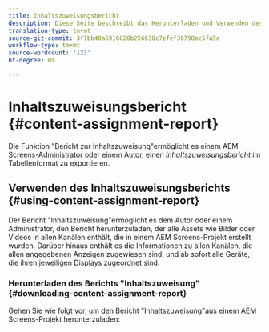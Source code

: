 ```yaml
---
title: Inhaltszuweisungsbericht
description: Diese Seite beschreibt das Herunterladen und Verwenden des Inhaltszuweisungsberichts.
translation-type: tm+mt
source-git-commit: 3f1bb40a6916820b256630c7efef36798ac5fa5a
workflow-type: tm+mt
source-wordcount: '123'
ht-degree: 0%

---
```



# Inhaltszuweisungsbericht {#content-assignment-report}

Die Funktion &quot;Bericht zur Inhaltszuweisung&quot;ermöglicht es einem AEM Screens-Administrator oder einem Autor, einen *Inhaltszuweisungsbericht* im Tabellenformat zu exportieren.

## Verwenden des Inhaltszuweisungsberichts {#using-content-assignment-report}

Der Bericht &quot;Inhaltszuweisung&quot;ermöglicht es dem Autor oder einem Administrator, den Bericht herunterzuladen, der alle Assets wie Bilder oder Videos in allen Kanälen enthält, die in einem AEM Screens-Projekt erstellt wurden. Darüber hinaus enthält es die Informationen zu allen Kanälen, die allen angegebenen Anzeigen zugewiesen sind, und ab sofort alle Geräte, die ihren jeweiligen Displays zugeordnet sind.

### Herunterladen des Berichts &quot;Inhaltszuweisung&quot; {#downloading-content-assignment-report}

Gehen Sie wie folgt vor, um den Bericht &quot;Inhaltszuweisung&quot;aus einem AEM Screens-Projekt herunterzuladen:


